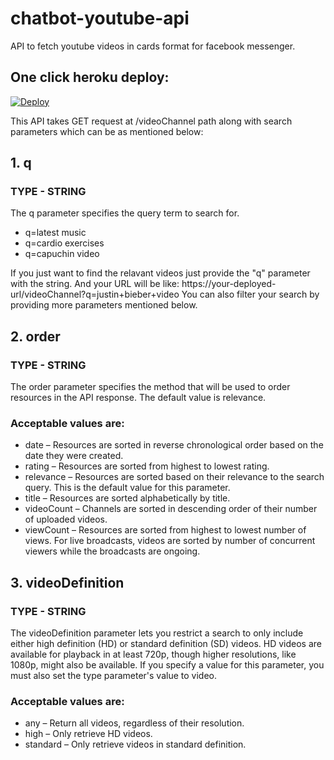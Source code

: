 # chatbot-youtube-api
API to fetch youtube videos in cards format for facebook messenger.

## One click heroku deploy:
[![Deploy](https://www.herokucdn.com/deploy/button.svg)](https://heroku.com/deploy)

This API takes GET request at /videoChannel path along with search parameters which can be as mentioned below:

## 1. q
### TYPE - STRING
The q parameter specifies the query term to search for.
- q=latest music
- q=cardio exercises
- q=capuchin video
        
If you just want to find the relavant videos just provide the "q" parameter with the string. And your URL will be like:
https://your-deployed-url/videoChannel?q=justin+bieber+video
You can also filter your search by providing more parameters mentioned below.
        
## 2. order
### TYPE - STRING
The order parameter specifies the method that will be used to order resources in the API response. The default value is relevance.
### Acceptable values are:
- date – Resources are sorted in reverse chronological order based on the date they were created.
- rating – Resources are sorted from highest to lowest rating.
- relevance – Resources are sorted based on their relevance to the search query. This is the default value for this parameter.
- title – Resources are sorted alphabetically by title.
- videoCount – Channels are sorted in descending order of their number of uploaded videos.
- viewCount – Resources are sorted from highest to lowest number of views. For live broadcasts, videos are sorted by number of concurrent   viewers while the broadcasts are ongoing.
  
## 3. videoDefinition
### TYPE - STRING
The videoDefinition parameter lets you restrict a search to only include either high definition (HD) or standard definition (SD) videos. HD videos are available for playback in at least 720p, though higher resolutions, like 1080p, might also be available. If you specify a value for this parameter, you must also set the type parameter's value to video.

### Acceptable values are:
- any – Return all videos, regardless of their resolution.
- high – Only retrieve HD videos.
- standard – Only retrieve videos in standard definition.
